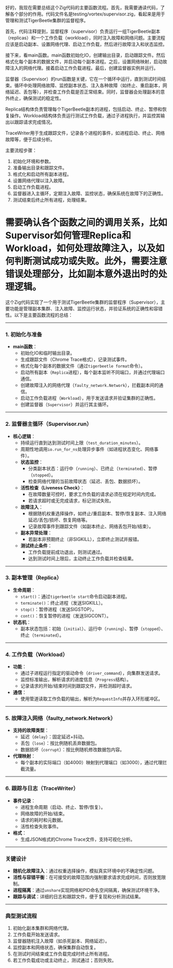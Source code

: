 好的，我现在需要总结这个Zig代码的主要函数流程。首先，我需要通读代码，了解各个部分的作用。代码文件名是testing/vortex/supervisor.zig，看起来是用于管理和测试TigerBeetle集群的监督程序。

首先，代码注释提到，监督程序（supervisor）负责运行一组TigerBeetle副本（replicas）和一个工作负载（workload），同时注入故障和网络问题。主要流程应该是启动副本、设置网络代理、启动工作负载，然后进行故障注入和状态监控。

接下来，看main函数。main函数初始化IO，创建输出目录，启动跟踪文件。然后格式化每个副本的数据文件，并启动每个副本进程。之后，设置网络映射，启动故障注入的网络代理。接着启动工作负载进程。最后，创建监督器实例并运行。

监督器（Supervisor）的run函数是关键，它在一个循环中运行，直到测试时间结束。循环中处理网络故障、监控副本状态、注入各种故障（如终止、重启副本，网络延迟、丢包等），并检查工作负载是否正常结束。同时，监督器会处理副本的意外终止，确保测试的稳定性。

Replica结构体负责管理每个TigerBeetle副本的进程，包括启动、终止、暂停和恢复操作。Workload结构体负责运行测试工作负载，通过子进程执行，并监控其输出以跟踪请求完成情况。

TraceWriter用于生成跟踪文件，记录各个进程的事件，如进程启动、终止、网络故障等，便于后续分析。

主要流程步骤：
1. 初始化环境和参数。
2. 准备输出目录和跟踪文件。
3. 格式化和启动所有副本进程。
4. 设置网络代理以注入故障。
5. 启动工作负载进程。
6. 监督器进入主循环，定期注入故障、监控状态，确保系统在故障下的正确性。
7. 测试结束后终止所有进程，处理结果。

需要确认各个函数之间的调用关系，比如Supervisor如何管理Replica和Workload，如何处理故障注入，以及如何判断测试成功或失败。此外，需要注意错误处理部分，比如副本意外退出时的处理逻辑。
================================================
这个Zig代码实现了一个用于测试TigerBeetle集群的监督程序（Supervisor），主要功能是管理副本集群、注入故障、监控运行状态，并验证系统的正确性和容错性。以下是主要函数流程的总结：

---

### **1. 初始化与准备**
- **main函数**：
  - 初始化IO和临时输出目录。
  - 生成跟踪文件（Chrome Trace格式），记录测试事件。
  - 格式化每个副本的数据文件（通过`tigerbeetle format`命令）。
  - 启动所有副本（`Replica`进程），每个副本监听不同端口，并通过代理端口通信。
  - 创建故障注入的网络代理（`faulty_network.Network`），拦截副本间的通信。
  - 启动工作负载进程（`Workload`），用于发送请求并验证集群的正确性。
  - 创建监督器（`Supervisor`）并运行其主循环。

---

### **2. 监督器主循环（Supervisor.run）**
- **核心逻辑**：
  - 持续运行直到达到测试时间上限（`test_duration_minutes`）。
  - 周期性地调用`io.run_for_ns`处理异步事件（如进程状态变化、网络事件）。
  - **状态监控**：
    - 分类副本状态：运行中（`running`）、已终止（`terminated`）、暂停（`stopped`）。
    - 检查网络代理的当前故障状态（延迟、丢包、数据损坏）。
  - **活性检查（Liveness Check）**：
    - 在故障数量可控时，要求工作负载的请求必须在规定时间内完成。
    - 若请求超时或无完成请求，标记测试失败。
  - **故障注入**：
    - 根据随机权重选择操作，如终止/重启副本、暂停/恢复副本、注入网络延迟/丢包/损坏、恢复网络等。
    - 记录故障事件到跟踪文件（如副本终止、网络丢包开始/结束）。
  - **副本异常处理**：
    - 若副本非预期终止（非SIGKILL），立即终止测试并报错。
  - **测试终止条件**：
    - 工作负载提前成功退出，则测试通过。
    - 达到测试时间上限后，主动终止工作负载并检查结果。

---

### **3. 副本管理（Replica）**
- **生命周期**：
  - `start()`：通过`tigerbeetle start`命令启动副本进程。
  - `terminate()`：终止进程（发送SIGKILL）。
  - `stop()`：暂停进程（发送SIGSTOP）。
  - `cont()`：恢复暂停的进程（发送SIGCONT）。
- **状态机**：
  - 副本状态包括：初始（`initial`）、运行中（`running`）、暂停（`stopped`）、终止（`terminated`）。

---

### **4. 工作负载（Workload）**
- **功能**：
  - 通过子进程运行指定的驱动命令（`driver_command`），向集群发送请求。
  - 监控标准输出，解析请求的进度信息（`Progress`结构）。
  - 记录请求的开始/结束时间到跟踪文件，并检测超时请求。
- **通信**：
  - 使用管道读取工作负载的输出，解析为`RequestInfo`并存入环形缓冲区。

---

### **5. 故障注入网络（faulty_network.Network）**
- **支持的故障类型**：
  - 延迟（`delay`）：固定延迟+抖动。
  - 丢包（`lose`）：按比例随机丢弃数据包。
  - 数据损坏（`corrupt`）：按比例随机修改数据包内容。
- **代理映射**：
  - 每个副本的实际端口（如4000）映射到代理端口（如3000），通过代理拦截流量。

---

### **6. 跟踪与日志（TraceWriter）**
- **事件记录**：
  - 进程生命周期（启动、终止、暂停/恢复）。
  - 网络故障的开始/结束。
  - 请求的耗时和元数据。
  - 活性检查失败事件。
- **格式**：
  - 生成JSON格式的Chrome Trace文件，支持可视化分析。

---

### **关键设计**
- **随机化故障注入**：通过权重选择操作，模拟真实环境中的不确定性问题。
- **活性与容错平衡**：在可接受的故障范围内强制要求请求完成时间，否则放宽限制。
- **进程隔离**：通过`unshare`实现网络和PID命名空间隔离，确保测试环境干净。
- **跟踪与调试**：详细的日志和跟踪文件，便于复现和分析测试结果。

---

### **典型测试流程**
1. 初始化副本集群和网络代理。
2. 工作负载开始发送请求。
3. 监督器随机注入故障（如杀死副本、网络延迟）。
4. 监控副本和网络状态，确保集群自动恢复。
5. 在测试时间结束或工作负载完成时终止所有进程。
6. 若工作负载成功或主动终止，测试通过；否则失败。
